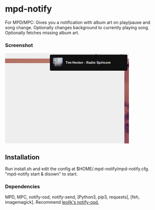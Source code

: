 # mpd-notify
For MPD/MPC: Gives you a notification with album art on play/pause and song change. Optionally changes background to currently playing song. Optionally fetches missing album art.

### Screenshot
![Screenshot](screenshots/screenshot1.png?raw=true)

## Installation
Run install.sh and edit the config at $HOME/.mpd-notify/mpd-notify.cfg. "mpd-notify start & disown" to start.

### Dependencies
MPD, MPC, notify-osd, notify-send, [Python3, pip3, requests], [feh, imagemagick]. Recommend <a href="https://launchpad.net/~leolik/+archive/ubuntu/leolik">leolik's notify-osd.</a>


